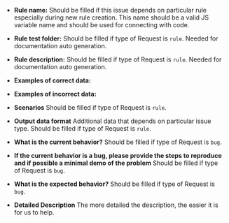 * **Rule name:** Should be filled if this issue depends on particular rule especially during new rule creation. This name should be a valid JS variable name and should be used for connecting with code.



* **Rule test folder:** Should be filled if type of Request is `rule`. Needed for documentation auto generation. 



* **Rule description:** Should be filled if type of Request is `rule`. Needed for documentation auto generation.



* **Examples of correct data:**



* **Examples of incorrect data:**



* **Scenarios** Should be filled if type of Request is `rule`.



* **Output data format** Additional data that depends on particular issue type. Should be filled if type of Request is `rule`.



* **What is the current behavior?** Should be filled if type of Request is `bug`.



* **If the current behavior is a bug, please provide the steps to reproduce and if possible a minimal demo of the problem** Should be filled if type of Request is `bug`.



* **What is the expected behavior?** Should be filled if type of Request is `bug`.



* **Detailed Description** The more detailed the description, the easier it is for us to help.
